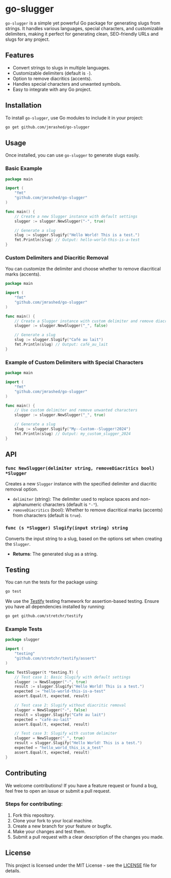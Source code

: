 # go-slugger

`go-slugger` is a simple yet powerful Go package for generating slugs from strings. It handles various languages, special characters, and customizable delimiters, making it perfect for generating clean, SEO-friendly URLs and slugs for any project.

## Features

- Convert strings to slugs in multiple languages.
- Customizable delimiters (default is `-`).
- Option to remove diacritics (accents).
- Handles special characters and unwanted symbols.
- Easy to integrate with any Go project.

## Installation

To install `go-slugger`, use Go modules to include it in your project:

```bash
go get github.com/jmrashed/go-slugger
```

## Usage

Once installed, you can use `go-slugger` to generate slugs easily.

### Basic Example

```go
package main

import (
	"fmt"
	"github.com/jmrashed/go-slugger"
)

func main() {
	// Create a new Slugger instance with default settings
	slugger := slugger.NewSlugger("-", true)

	// Generate a slug
	slug := slugger.Slugify("Hello World! This is a test.")
	fmt.Println(slug) // Output: hello-world-this-is-a-test
}
```

### Custom Delimiters and Diacritic Removal

You can customize the delimiter and choose whether to remove diacritical marks (accents).

```go
package main

import (
	"fmt"
	"github.com/jmrashed/go-slugger"
)

func main() {
	// Create a Slugger instance with custom delimiter and remove diacritics
	slugger := slugger.NewSlugger("_", false)

	// Generate a slug
	slug := slugger.Slugify("Café au lait")
	fmt.Println(slug) // Output: café_au_lait
}
```

### Example of Custom Delimiters with Special Characters

```go
package main

import (
	"fmt"
	"github.com/jmrashed/go-slugger"
)

func main() {
	// Use custom delimiter and remove unwanted characters
	slugger := slugger.NewSlugger("_", true)

	// Generate a slug
	slug := slugger.Slugify("My--Custom--Slugger!2024")
	fmt.Println(slug) // Output: my_custom_slugger_2024
}
```

## API

### `func NewSlugger(delimiter string, removeDiacritics bool) *Slugger`

Creates a new `Slugger` instance with the specified delimiter and diacritic removal option.

- `delimiter` (string): The delimiter used to replace spaces and non-alphanumeric characters (default is `"-"`).
- `removeDiacritics` (bool): Whether to remove diacritical marks (accents) from characters (default is `true`).

### `func (s *Slugger) Slugify(input string) string`

Converts the input string to a slug, based on the options set when creating the `Slugger`.

- **Returns**: The generated slug as a string.

## Testing

You can run the tests for the package using:

```bash
go test
```

We use the [Testify](https://github.com/stretchr/testify) testing framework for assertion-based testing. Ensure you have all dependencies installed by running:

```bash
go get github.com/stretchr/testify
```

### Example Tests

```go
package slugger

import (
	"testing"
	"github.com/stretchr/testify/assert"
)

func TestSlugger(t *testing.T) {
	// Test case 1: Basic Slugify with default settings
	slugger := NewSlugger("-", true)
	result := slugger.Slugify("Hello World! This is a test.")
	expected := "hello-world-this-is-a-test"
	assert.Equal(t, expected, result)

	// Test case 2: Slugify without diacritic removal
	slugger = NewSlugger("-", false)
	result = slugger.Slugify("Café au lait")
	expected = "café-au-lait"
	assert.Equal(t, expected, result)

	// Test case 3: Slugify with custom delimiter
	slugger = NewSlugger("_", true)
	result = slugger.Slugify("Hello World! This is a test.")
	expected = "hello_world_this_is_a_test"
	assert.Equal(t, expected, result)
}
```

## Contributing

We welcome contributions! If you have a feature request or found a bug, feel free to open an issue or submit a pull request.

### Steps for contributing:

1. Fork this repository.
2. Clone your fork to your local machine.
3. Create a new branch for your feature or bugfix.
4. Make your changes and test them.
5. Submit a pull request with a clear description of the changes you made.

## License

This project is licensed under the MIT License - see the [LICENSE](LICENSE) file for details. 